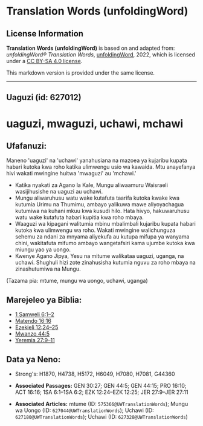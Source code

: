 # Translation Words (unfoldingWord)

## License Information

**Translation Words (unfoldingWord)** is based on and adapted from: _unfoldingWord® Translation Words_, [unfoldingWord](https://unfoldingword.org/utw), 2022, which is licensed under a [CC BY-SA 4.0 license](https://creativecommons.org/licenses/by-sa/4.0/legalcode.en).

This markdown version is provided under the same license.



--------------------------------

## Uaguzi (id: 627012)

uaguzi, mwaguzi, uchawi, mchawi
===============================

Ufafanuzi:
----------

Maneno 'uaguzi' na 'uchawi' yanahusiana na mazoea ya kujaribu kupata habari kutoka kwa roho katika ulimwengu usio wa kawaida. Mtu anayefanya hivi wakati mwingine huitwa 'mwaguzi' au 'mchawi.'

* Katika nyakati za Agano la Kale, Mungu aliwaamuru Waisraeli wasijihusishe na uaguzi au uchawi.
* Mungu aliwaruhusu watu wake kutafuta taarifa kutoka kwake kwa kutumia Urimu na Thumimu, ambayo yalikuwa mawe aliyoyachagua kutumiwa na kuhani mkuu kwa kusudi hilo. Hata hivyo, hakuwaruhusu watu wake kutafuta habari kupitia kwa roho mbaya.
* Waaguzi wa kipagani walitumia mbinu mbalimbali kujaribu kupata habari kutoka kwa ulimwengu wa roho. Wakati mwingine walichunguza sehemu za ndani za mnyama aliyekufa au kutupa mifupa ya wanyama chini, wakitafuta mifumo ambayo wangetafsiri kama ujumbe kutoka kwa miungu yao ya uongo.
* Kwenye Agano Jipya, Yesu na mitume walikataa uaguzi, uganga, na uchawi. Shughuli hizi zote zinahusisha kutumia nguvu za roho mbaya na zinashutumiwa na Mungu.

(Tazama pia: mtume, mungu wa uongo, uchawi, uganga)

Marejeleo ya Biblia:
--------------------

* [1 Samweli 6:1–2](https://ref.ly/1Sam6:1-1Sam6:2)
* [Matendo 16:16](https://ref.ly/Acts16:16)
* [Ezekieli 12:24–25](https://ref.ly/Ezek12:24-Ezek12:25)
* [Mwanzo 44:5](https://ref.ly/Gen44:5)
* [Yeremia 27:9–11](https://ref.ly/Jer27:9-Jer27:11)

Data ya Neno:
-------------

* Strong's: H1870, H4738, H5172, H6049, H7080, H7081, G44360

* **Associated Passages:** GEN 30:27; GEN 44:5; GEN 44:15; PRO 16:10; ACT 16:16; 1SA 6:1–1SA 6:2; EZK 12:24–EZK 12:25; JER 27:9–JER 27:11
* **Associated Articles:** mtume (ID: `575366@UWTranslationWords`); Mungu wa Uongo (ID: `627044@UWTranslationWords`); Uchawi (ID: `627180@UWTranslationWords`); Uchawi (ID: `627328@UWTranslationWords`)

